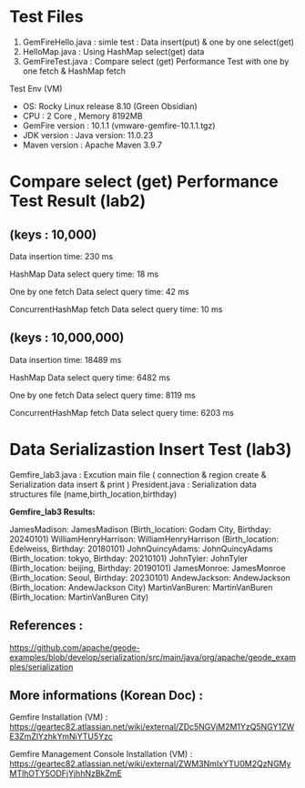 # Test Files
1. GemFireHello.java : simle test : Data insert(put) & one by one select(get)
2. HelloMap.java : Using HashMap select(get) data   
3. GemFireTest.java : Compare select (get) Performance Test with one by one fetch & HashMap fetch
    
Test Env (VM)

* OS: Rocky Linux release 8.10 (Green Obsidian)
* CPU : 2 Core , Memory 8192MB
* GemFire version : 10.1.1 (vmware-gemfire-10.1.1.tgz)
* JDK version : Java version: 11.0.23
* Maven version : Apache Maven 3.9.7 

# Compare select (get) Performance Test Result (lab2)

## (keys : 10,000)

Data insertion time: 230 ms

HashMap Data select query time: 18 ms

One by one fetch Data select query time: 42 ms

ConcurrentHashMap fetch Data select query time: 10 ms

## (keys : 10,000,000)

Data insertion time: 18489 ms

HashMap Data select query time: 6482 ms

One by one fetch Data select query time: 8119 ms

ConcurrentHashMap fetch Data select query time: 6203 ms

# Data Serializastion Insert Test (lab3)

Gemfire_lab3.java  :  Excution main file ( connection & region create & Serialization data insert & print )
President.java     :  Serialization data structures file (name,birth_location,birthday)

**Gemfire_lab3 Results:**

JamesMadison: JamesMadison (Birth_location: Godam City, Birthday: 20240101)
WilliamHenryHarrison: WilliamHenryHarrison (Birth_location: Edelweiss, Birthday: 20180101)
JohnQuincyAdams: JohnQuincyAdams (Birth_location: tokyo, Birthday: 20210101)
JohnTyler: JohnTyler (Birth_location: beijing, Birthday: 20190101)
JamesMonroe: JamesMonroe (Birth_location: Seoul, Birthday: 20230101)
AndewJackson: AndewJackson (Birth_location: AndewJackson City)
MartinVanBuren: MartinVanBuren (Birth_location: MartinVanBuren City)

## References : 
https://github.com/apache/geode-examples/blob/develop/serialization/src/main/java/org/apache/geode_examples/serialization

## More informations (Korean Doc) : 

Gemfire Installation (VM) : https://geartec82.atlassian.net/wiki/external/ZDc5NGVjM2M1YzQ5NGY1ZWE3ZmZlYzhkYmNiYTU5Yzc

Gemfire Management Console Installation (VM) : https://geartec82.atlassian.net/wiki/external/ZWM3NmIxYTU0M2QzNGMyMTlhOTY5ODFjYjhhNzBkZmE




